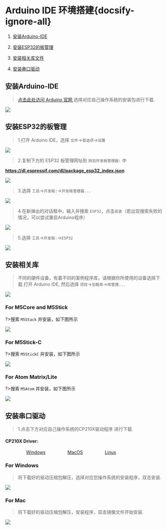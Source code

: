 # Arduino IDE 环境搭建{docsify-ignore-all}


1. [安装Arduino-IDE](#安装Arduino-IDE)

2. [安装ESP32的板管理](#安装ESP32的板管理)

3. [安装相关库文件](#安装相关库)

4. [安装串口驱动](#安装串口驱动)

## 安装Arduino-IDE

>[点击此处访问 Arduino 官网](https://www.arduino.cc/en/Main/Software),选择对应自己操作系统的安装包进行下载.


<img src="assets/img/related_documents/Arduino_IDE/Arduino_install.jpg">


## 安装ESP32的板管理

>1.打开 Arduino IDE，选择 `文件`->`首选项`->`设置`

<img src="assets/img/related_documents/Arduino_IDE/Arduino_1.jpg">

>2.复制下方的 ESP32 板管理网址到 `附加开发板管理器:` 中

**https://dl.espressif.com/dl/package_esp32_index.json**

<img src="assets/img/related_documents/Arduino_IDE/Arduino_2.jpg">

>3.选择 `工具`->`开发板:`->`开发板管理器...`

<img src="assets/img/related_documents/Arduino_IDE/Arduino_3.jpg">

>4.在新弹出的对话框中，输入并搜索 `ESP32`，点击`安装`（若出现搜索失败的情况，可以尝试重启Arduino程序）

<img src="assets/img/related_documents/Arduino_IDE/Arduino_4.jpg">

>5.选择 `工具`->`开发板:`->`ESP32`

<img src="assets/img/related_documents/Arduino_IDE/Arduino_5.jpg">

## 安装相关库

>不同的硬件设备，有着不同的案例程序库，请根据你所使用的设备选择下载.打开 Arduino IDE, 然后选择 `项目`->`加载库`->`库管理...`

<img src="assets/img/related_documents/Arduino_IDE/Arduino_6.jpg">

### For M5Core and M5Stick

?>搜索 `M5Stack` 并安装，如下图所示

<img src="assets/img/related_documents/Arduino_IDE/Arduino_7.jpg">

### For M5Stick-C

?>搜索 `M5StickC` 并安装，如下图所示

<img src="assets/img/related_documents/Arduino_IDE/Arduino_8.jpg">

### For Atom Matrix/Lite

?>搜索 `M5Atom` 并安装，如下图所示

<img src="assets/img/related_documents/Arduino_IDE/Arduino_9.jpg">

## 安装串口驱动

>1.点击下方对应自己操作系统的CP210X驱动程序 进行下载.

<div class="link">

 <h4><span>CP210X Driver:</span></h4>
    <p>
    <a href="https://m5stack.oss-cn-shenzhen.aliyuncs.com/resource/drivers/CP210x_VCP_Windows.zip" target="_blank" rel="noopener noreferrer"><img src="https://cdn.shopify.com/s/files/1/0056/7689/2250/files/windows_89cc6ea0-2a3c-4327-97e5-8f51f448c38b_icon.png?v=1557026574" alt="">Windows</a>
    <a href="https://m5stack.oss-cn-shenzhen.aliyuncs.com/resource/drivers/CP210x_VCP_MacOS.zip" target="_blank" rel="noopener noreferrer"><img src="https://cdn.shopify.com/s/files/1/0056/7689/2250/files/mac_large.png?v=1557026570" alt="">MacOS</a>
    <a href="https://m5stack.oss-cn-shenzhen.aliyuncs.com/resource/drivers/CP210x_VCP_Linux.zip" target="_blank" rel="noopener noreferrer"><img src="https://cdn.shopify.com/s/files/1/0056/7689/2250/files/linux_icon.png?v=1557026584" alt="">Linux</a>
    </p>
</div>

### For Windows

>将下载好的驱动压缩包解压，选择对应您操作系统的安装程序，双击安装.

<img src="assets/img/related_documents/Arduino_IDE/CP210X_WIN.jpg">

### For Mac

>将下载好的驱动压缩包解压，安装程序，双击镜像文件开始安装.

<img src="assets/img/related_documents/Arduino_IDE/CP210X_MAC.png">

<style>

.link a{

    padding-left: 13%;

}

</style>

<script>

   anchor_search();
   scrollFunc();

</script>